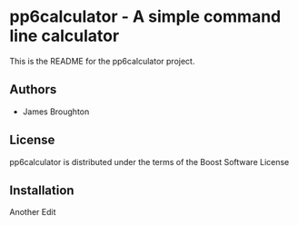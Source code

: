 pp6calculator - A simple command line calculator
================================================
This is the README for the pp6calculator project.

Authors
-------
- James Broughton

License
-------
pp6calculator is distributed under the terms of the Boost Software License

Installation
------------

Another Edit